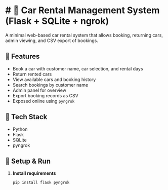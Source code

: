 # # 🚗 Car Rental Management System (Flask + SQLite + ngrok)

A minimal web-based car rental system that allows booking, returning cars, admin viewing, and CSV export of bookings.

## 🔧 Features

- Book a car with customer name, car selection, and rental days
- Return rented cars
- View available cars and booking history
- Search bookings by customer name
- Admin panel for overview
- Export booking records as CSV
- Exposed online using `pyngrok`

## 🧱 Tech Stack

- Python
- Flask
- SQLite
- pyngrok

## 🚀 Setup & Run

1. **Install requirements**  
   ```bash
   pip install flask pyngrok
